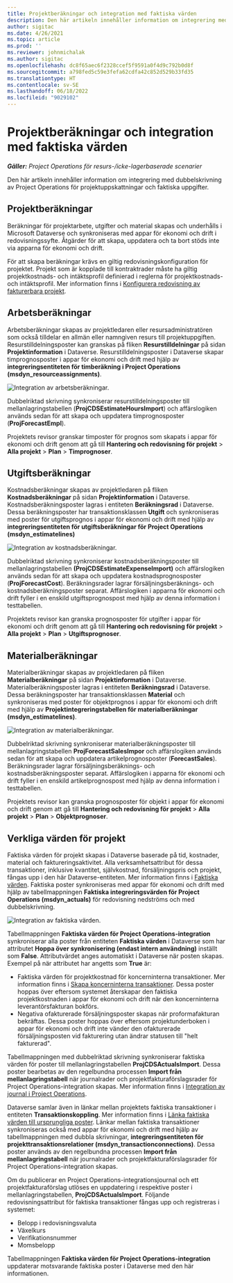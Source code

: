 ```yaml
---
title: Projektberäkningar och integration med faktiska värden
description: Den här artikeln innehåller information om integrering med dubbelskrivning av Project Operations för projektuppskattningar och faktiska uppgifter.
author: sigitac
ms.date: 4/26/2021
ms.topic: article
ms.prod: ''
ms.reviewer: johnmichalak
ms.author: sigitac
ms.openlocfilehash: dc8f65aec6f2328ccef5f9591a0f4d9c792b0d8f
ms.sourcegitcommit: a798fed5c59e3fefa62cdfa42c852d529b33fd35
ms.translationtype: HT
ms.contentlocale: sv-SE
ms.lasthandoff: 06/18/2022
ms.locfileid: "9029102"
---
```

# <a name="project-estimates-and-actuals-integration"></a>Projektberäkningar och integration med faktiska värden

_**Gäller:** Project Operations för resurs-/icke-lagerbaserade scenarier_

Den här artikeln innehåller information om integrering med dubbelskrivning av Project Operations för projektuppskattningar och faktiska uppgifter.

## <a name="project-estimates"></a>Projektberäkningar

Beräkningar för projektarbete, utgifter och material skapas och underhålls i Microsoft Dataverse och synkroniseras med appar för ekonomi och drift i redovisningssyfte. Åtgärder för att skapa, uppdatera och ta bort stöds inte via apparna för ekonomi och drift.

För att skapa beräkningar krävs en giltig redovisningskonfiguration för projektet. Projekt som är kopplade till kontraktrader måste ha giltig projektkostnads- och intäktsprofil definierad i reglerna för projektkostnads- och intäktsprofil. Mer information finns i [Konfigurera redovisning av fakturerbara projekt](../project-accounting/configure-accounting-billable-projects.md#configure-project-cost-and-revenue-profile-rules).

## <a name="labor-estimates"></a>Arbetsberäkningar

Arbetsberäkningar skapas av projektledaren eller resursadministratören som också tilldelar en allmän eller namngiven resurs till projektuppgiften. Resurstilldelningsposter kan granskas på fliken **Resurstilldelningar** på sidan **Projektinformation** i Dataverse. Resurstilldelningsposter i Dataverse skapar timprognosposter i appar för ekonomi och drift med hjälp av **integreringsentiteten för timberäkning i Project Operations (msdyn\_resourceassignments)**.

   ![Integration av arbetsberäkningar.](./Media/DW4LaborEstimates.png)

Dubbelriktad skrivning synkroniserar resurstilldelningsposter till mellanlagringstabellen (**ProjCDSEstimateHoursImport**) och affärslogiken används sedan för att skapa och uppdatera timprognosposter (**ProjForecastEmpl**).

Projektets revisor granskar timposter för prognos som skapats i appar för ekonomi och drift genom att gå till **Hantering och redovisning för projekt** > **Alla projekt** > **Plan** > **Timprognoser**.

## <a name="expense-estimates"></a>Utgiftsberäkningar

Kostnadsberäkningar skapas av projektledaren på fliken **Kostnadsberäkningar** på sidan **Projektinformation** i Dataverse. Kostnadsberäkningsposter lagras i entiteten **Beräkningsrad** i Dataverse. Dessa beräkningsposter har transaktionsklassen **Utgift** och synkroniseras med poster för utgiftsprognos i appar för ekonomi och drift med hjälp av **integreringsentiteten för utgiftsberäkningar för Project Operations (msdyn\_estimatelines)**

   ![Integration av kostnadsberäkningar.](./Media/DW4ExpenseEstimates.png)

Dubbelriktad skrivning synkroniserar kostnadsberäkningsposter till mellanlagringstabellen **(ProjCDSEstimateExpenseImport)** och affärslogiken används sedan för att skapa och uppdatera kostnadsprognosposter (**ProjForecastCost**). Beräkningsrader lagrar försäljningsberäknings- och kostnadsberäkningsposter separat. Affärslogiken i apparna för ekonomi och drift fyller i en enskild utgiftsprognospost med hjälp av denna information i testtabellen.

Projektets revisor kan granska prognosposter för utgifter i appar för ekonomi och drift genom att gå till **Hantering och redovisning för projekt** > **Alla projekt** > **Plan** > **Utgiftsprognoser**.

## <a name="material-estimates"></a>Materialberäkningar

Materialberäkningar skapas av projektledaren på fliken **Materialberäkningar** på sidan **Projektinformation** i Dataverse. Materialberäkningsposter lagras i entiteten **Beräkningsrad** i Dataverse. Dessa beräkningsposter har transaktionsklassen **Material** och synkroniseras med poster för objektprognos i appar för ekonomi och drift med hjälp av **Projektintegreringstabellen för materialberäkningar (msdyn\_estimatelines)**.

   ![Integration av materialberäkningar.](./Media/DW4MaterialEstimates.png)

Dubbelriktad skrivning synkroniserar materialberäkningsposter till mellanlagringstabellen **ProjForecastSalesImpor** och affärslogiken används sedan för att skapa och uppdatera artikelprognosposter (**ForecastSales**). Beräkningsrader lagrar försäljningsberäknings- och kostnadsberäkningsposter separat. Affärslogiken i apparna för ekonomi och drift fyller i en enskild artikelprognospost med hjälp av denna information i testtabellen.

Projektets revisor kan granska prognosposter för objekt i appar för ekonomi och drift genom att gå till **Hantering och redovisning för projekt** > **Alla projekt** > **Plan** > **Objektprognoser**.

## <a name="project-actuals"></a>Verkliga värden för projekt

Faktiska värden för projekt skapas i Dataverse baserade på tid, kostnader, material och faktureringsaktivitet. Alla verksamhetsattribut för dessa transaktioner, inklusive kvantitet, självkostnad, försäljningspris och projekt, fångas upp i den här Dataverse-entiteten. Mer information finns i [Faktiska värden](../actuals/actuals-overview.md). Faktiska poster synkroniseras med appar för ekonomi och drift med hjälp av tabellmappningen **Faktiska integreringsvärden för Project Operations (msdyn\_actuals)** för redovisning nedströms och med dubbelskrivning.

   ![Integration av faktiska värden.](./Media/DW4Actuals.png)

Tabellmappningen **Faktiska värden för Project Operations-integration** synkroniserar alla poster från entiteten **Faktiska värden** i Dataverse som har attributet **Hoppa över synkronisering (endast intern användning)** inställt som **False**. Attributvärdet anges automatiskt i Dataverse när posten skapas. Exempel på när attributet har angetts som **True** är:

  - Faktiska värden för projektkostnad för koncerninterna transaktioner. Mer information finns i [Skapa koncerninterna transaktioner](../project-accounting/create-intercompany-transactions.md). Dessa poster hoppas över eftersom systemet återskapar den faktiska projektkostnaden i appar för ekonomi och drift när den koncerninterna leverantörsfakturan bokförs.
  - Negativa ofakturerade försäljningsposter skapas när proformafakturan bekräftas. Dessa poster hoppas över eftersom projektunderboken i appar för ekonomi och drift inte vänder den ofakturerade försäljningsposten vid fakturering utan ändrar statusen till "helt fakturerad".

Tabellmappningen med dubbelriktad skrivning synkroniserar faktiska värden för poster till mellanlagringstabellen **ProjCDSActualsImport**. Dessa poster bearbetas av den regelbundna processen **Import från mellanlagringstabell** när journalrader och projektfakturaförslagsrader för Project Operations-integration skapas. Mer information finns i [Integration av journal i Project Operations](../project-accounting/project-operations-integration-journal.md).

Dataverse samlar även in länkar mellan projektets faktiska transaktioner i entiteten **Transaktionskoppling**. Mer information finns i [Länka faktiska värden till ursprungliga poster](../actuals/linkingactuals.md). Länkar mellan faktiska transaktioner synkroniseras också med appar för ekonomi och drift med hjälp av tabellmappningen med dubbla skrivningar, **integreringsentiteten för projekttransaktionsrelationer (msdyn\_transactionconnections)**. Dessa poster används av den regelbundna processen **Import från mellanlagringstabell** när journalrader och projektfakturaförslagsrader för Project Operations-integration skapas.

Om du publicerar en Project Operations-integrationsjournal och ett projektfakturaförslag utlöses en uppdatering i respektive poster i mellanlagringstabellen, **ProjCDSActualsImport**. Följande redovisningsattribut för faktiska transaktioner fångas upp och registreras i systemet:

- Belopp i redovisningsvaluta
- Växelkurs
- Verifikationsnummer
- Momsbelopp

Tabellmappningen **Faktiska värden för Project Operations-integration** uppdaterar motsvarande faktiska poster i Dataverse med den här informationen.

